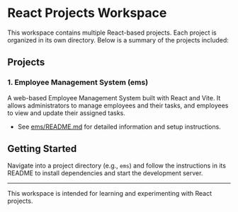 # React Projects Workspace

This workspace contains multiple React-based projects. Each project is organized in its own directory. Below is a summary of the projects included:

## Projects

### 1. Employee Management System (ems)
A web-based Employee Management System built with React and Vite. It allows administrators to manage employees and their tasks, and employees to view and update their assigned tasks.

- See [ems/README.md](ems/README.md) for detailed information and setup instructions.

## Getting Started
Navigate into a project directory (e.g., `ems`) and follow the instructions in its README to install dependencies and start the development server.

---

This workspace is intended for learning and experimenting with React projects. 